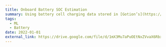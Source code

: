 ```yaml
---
title: Onboard Battery SOC Estimation
summary: Using battery cell charging data stored in [Gotion’s](https://www.gotion.com/) cloud data platform, we train and validate a neural network to estimate pack state of charge (SOC) during vehicle charging. The impact on CPU and memory resources of the microcontroller is evaluated first. Then, we evaluate the neural network-based SOC estimator on test vehicles with promising the results (< 3%).  
tags:
  - ML
  - Battery
date: 2022-01-01
external_link: https://drive.google.com/file/d/1mX3Mu7aPuOEtNxZVvaX6RbxQow02Pmqq/view
---
```

